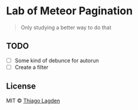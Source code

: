# Lab of Meteor Pagination

> Only studying a better way to do that

## TODO

- [ ] Some kind of debunce for autorun
- [ ] Create a filter

## License

MIT © [Thiago Lagden](http://lagden.in)

